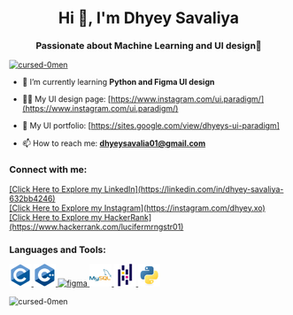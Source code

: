 <h1 align="center">Hi 👋, I'm Dhyey Savaliya</h1>
<h3 align="center">Passionate about Machine Learning and UI design🎨</h3>

<p align="left"> 
  <a href="https://github.com/ryo-ma/github-profile-trophy">
    <img src="https://github-profile-trophy.vercel.app/?username=cursed-0men" alt="cursed-0men" />
  </a> 
</p>

- 🌱 I’m currently learning **Python and Figma UI design**

- 👨‍💻 My UI design page: [https://www.instagram.com/ui.paradigm/](https://www.instagram.com/ui.paradigm/)

- 📝 My UI portfolio: [https://sites.google.com/view/dhyeys-ui-paradigm]

- 📫 How to reach me: **dhyeysavalia01@gmail.com**

<h3 align="left">Connect with me:</h3>
<p align="left">
  <a href="https://linkedin.com/in/dhyey-savaliya-632bb4246" target="blank">
    [Click Here to Explore my LinkedIn](https://linkedin.com/in/dhyey-savaliya-632bb4246)
  </a><br>
  <a href="https://instagram.com/dhyey.xo" target="blank">
    [Click Here to Explore my Instagram](https://instagram.com/dhyey.xo)
  </a><br>
  <a href="https://www.hackerrank.com/lucifermrngstr01" target="blank">
    [Click Here to Explore my HackerRank](https://www.hackerrank.com/lucifermrngstr01)
  </a>
</p>

<h3 align="left">Languages and Tools:</h3>
<p align="left"> 
  <a href="https://www.cprogramming.com/" target="_blank" rel="noreferrer"> 
    <img src="https://raw.githubusercontent.com/devicons/devicon/master/icons/c/c-original.svg" alt="c" width="40" height="40"/> 
  </a> 
  <a href="https://www.w3schools.com/cpp/" target="_blank" rel="noreferrer"> 
    <img src="https://raw.githubusercontent.com/devicons/devicon/master/icons/cplusplus/cplusplus-original.svg" alt="cplusplus" width="40" height="40"/> 
  </a> 
  <a href="https://www.figma.com/" target="_blank" rel="noreferrer"> 
    <img src="https://www.vectorlogo.zone/logos/figma/figma-icon.svg" alt="figma" width="40" height="40"/> 
  </a> 
  <a href="https://www.mysql.com/" target="_blank" rel="noreferrer"> 
    <img src="https://raw.githubusercontent.com/devicons/devicon/master/icons/mysql/mysql-original-wordmark.svg" alt="mysql" width="40" height="40"/> 
  </a> 
  <a href="https://pandas.pydata.org/" target="_blank" rel="noreferrer"> 
    <img src="https://raw.githubusercontent.com/devicons/devicon/2ae2a900d2f041da66e950e4d48052658d850630/icons/pandas/pandas-original.svg" alt="pandas" width="40" height="40"/> 
  </a> 
  <a href="https://www.python.org" target="_blank" rel="noreferrer"> 
    <img src="https://raw.githubusercontent.com/devicons/devicon/master/icons/python/python-original.svg" alt="python" width="40" height="40"/> 
  </a> 
</p>

<p><img align="center" src="https://github-readme-stats.vercel.app/api/top-langs?username=cursed-0men&show_icons=true&locale=en&layout=compact" alt="cursed-0men" /></p>
